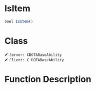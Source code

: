 # IsItem
```js
bool IsItem()
```
# Class
✔ `Server: CDOTABaseAbility`  
✔ `Client: C_DOTABaseAbility`  

# Function Description

